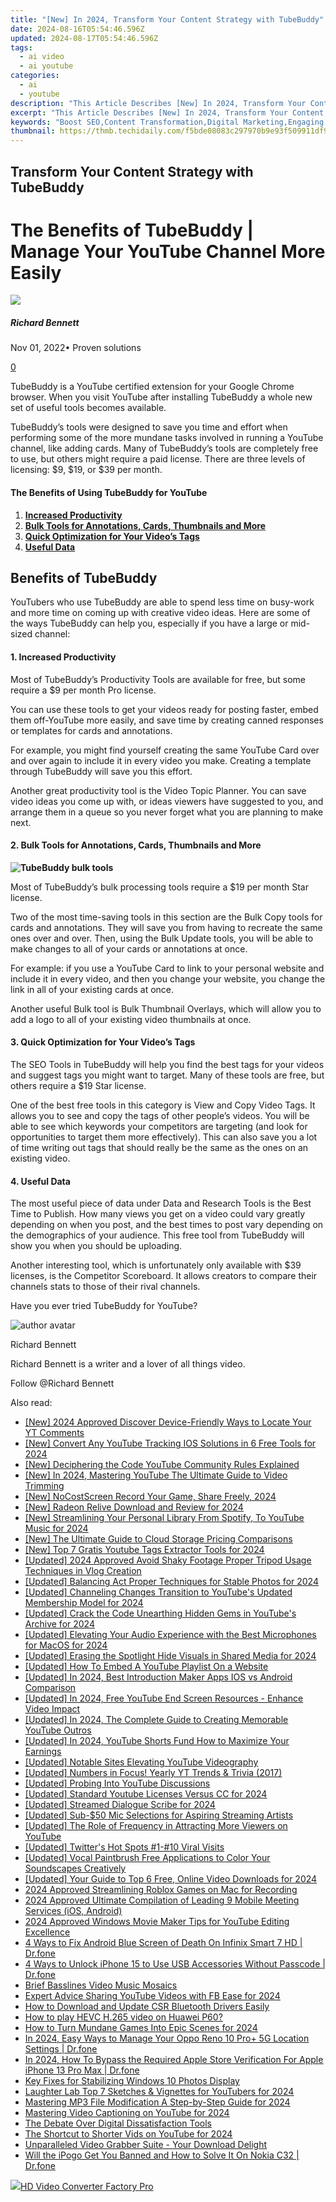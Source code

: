 ```yaml
---
title: "[New] In 2024, Transform Your Content Strategy with TubeBuddy"
date: 2024-08-16T05:54:46.596Z
updated: 2024-08-17T05:54:46.596Z
tags:
  - ai video
  - ai youtube
categories:
  - ai
  - youtube
description: "This Article Describes [New] In 2024, Transform Your Content Strategy with TubeBuddy"
excerpt: "This Article Describes [New] In 2024, Transform Your Content Strategy with TubeBuddy"
keywords: "Boost SEO,Content Transformation,Digital Marketing,Engaging Strategies,Audience Targeting,Efficient Editing,Lead Generation"
thumbnail: https://thmb.techidaily.com/f5bde08083c297970b9e93f509911df9c27588c391ed27c568746499c49e24b7.jpg
---
```


## Transform Your Content Strategy with TubeBuddy

# The Benefits of TubeBuddy | Manage Your YouTube Channel More Easily

![](https://images.wondershare.com/filmora/article-images/richard-bennett.jpg)

##### Richard Bennett

 Nov 01, 2022• Proven solutions

[0](#commentsBoxSeoTemplate)

TubeBuddy is a YouTube certified extension for your Google Chrome browser. When you visit YouTube after installing TubeBuddy a whole new set of useful tools becomes available.

TubeBuddy’s tools were designed to save you time and effort when performing some of the more mundane tasks involved in running a YouTube channel, like adding cards. Many of TubeBuddy’s tools are completely free to use, but others might require a paid license. There are three levels of licensing: $9, $19, or $39 per month.

#### The Benefits of Using TubeBuddy for YouTube

1. [**Increased Productivity**](#productivity)
2. [**Bulk Tools for Annotations, Cards, Thumbnails and More**](#bulk)
3. [**Quick Optimization for Your Video’s Tags**](#tags)
4. [**Useful Data**](#data)

## **Benefits of TubeBuddy**

YouTubers who use TubeBuddy are able to spend less time on busy-work and more time on coming up with creative video ideas. Here are some of the ways TubeBuddy can help you, especially if you have a large or mid-sized channel:

#### **1\. Increased Productivity**

Most of TubeBuddy’s Productivity Tools are available for free, but some require a $9 per month Pro license.

You can use these tools to get your videos ready for posting faster, embed them off-YouTube more easily, and save time by creating canned responses or templates for cards and annotations.

For example, you might find yourself creating the same YouTube Card over and over again to include it in every video you make. Creating a template through TubeBuddy will save you this effort.

Another great productivity tool is the Video Topic Planner. You can save video ideas you come up with, or ideas viewers have suggested to you, and arrange them in a queue so you never forget what you are planning to make next.

#### **2\. Bulk Tools for Annotations, Cards, Thumbnails and More**

**![TubeBuddy bulk tools](https://images.wondershare.com/filmora/article-images/tubebuddy-bulk-tools.jpg)**

Most of TubeBuddy’s bulk processing tools require a $19 per month Star license.

Two of the most time-saving tools in this section are the Bulk Copy tools for cards and annotations. They will save you from having to recreate the same ones over and over. Then, using the Bulk Update tools, you will be able to make changes to all of your cards or annotations at once.

For example: if you use a YouTube Card to link to your personal website and include it in every video, and then you change your website, you change the link in all of your existing cards at once.

Another useful Bulk tool is Bulk Thumbnail Overlays, which will allow you to add a logo to all of your existing video thumbnails at once.

#### **3\. Quick Optimization for Your Video’s Tags**

The SEO Tools in TubeBuddy will help you find the best tags for your videos and suggest tags you might want to target. Many of these tools are free, but others require a $19 Star license.

One of the best free tools in this category is View and Copy Video Tags. It allows you to see and copy the tags of other people’s videos. You will be able to see which keywords your competitors are targeting (and look for opportunities to target them more effectively). This can also save you a lot of time writing out tags that should really be the same as the ones on an existing video.

#### **4\. Useful Data**

The most useful piece of data under Data and Research Tools is the Best Time to Publish. How many views you get on a video could vary greatly depending on when you post, and the best times to post vary depending on the demographics of your audience. This free tool from TubeBuddy will show you when you should be uploading.

Another interesting tool, which is unfortunately only available with $39 licenses, is the Competitor Scoreboard. It allows creators to compare their channels stats to those of their rival channels.

 Have you ever tried TubeBuddy for YouTube?

![author avatar](https://images.wondershare.com/filmora/article-images/richard-bennett.jpg)

Richard Bennett

Richard Bennett is a writer and a lover of all things video.

Follow @Richard Bennett


<ins class="adsbygoogle"
     style="display:block"
     data-ad-format="autorelaxed"
     data-ad-client="ca-pub-7571918770474297"
     data-ad-slot="1223367746"></ins>



<ins class="adsbygoogle"
     style="display:block"
     data-ad-client="ca-pub-7571918770474297"
     data-ad-slot="8358498916"
     data-ad-format="auto"
     data-full-width-responsive="true"></ins>

<span class="atpl-alsoreadstyle">Also read:</span>
<div><ul>
<li><a href="https://youtube-blog.techidaily.com/024-approved-discover-device-friendly-ways-to-locate-your-yt-comments/"><u>[New] 2024 Approved  Discover Device-Friendly Ways to Locate Your YT Comments</u></a></li>
<li><a href="https://youtube-blog.techidaily.com/onvert-any-youtube-tracking-ios-solutions-in-6-free-tools-for-2024/"><u>[New] Convert Any YouTube Tracking  IOS Solutions in 6 Free Tools for 2024</u></a></li>
<li><a href="https://youtube-blog.techidaily.com/eciphering-the-code-youtube-community-rules-explained/"><u>[New] Deciphering the Code  YouTube Community Rules Explained</u></a></li>
<li><a href="https://youtube-blog.techidaily.com/n-2024-mastering-youtube-the-ultimate-guide-to-video-trimming/"><u>[New] In 2024, Mastering YouTube  The Ultimate Guide to Video Trimming</u></a></li>
<li><a href="https://remote-screen-capture.techidaily.com/new-nocostscreen-record-your-game-share-freely-2024/"><u>[New] NoCostScreen  Record Your Game, Share Freely, 2024</u></a></li>
<li><a href="https://desktop-recording.techidaily.com/new-radeon-relive-download-and-review-for-2024/"><u>[New] Radeon Relive Download and Review for 2024</u></a></li>
<li><a href="https://youtube-blog.techidaily.com/treamlining-your-personal-library-from-spotify-to-youtube-music-for-2024/"><u>[New] Streamlining Your Personal Library  From Spotify, To YouTube Music for 2024</u></a></li>
<li><a href="https://fox-boxes.techidaily.com/new-the-ultimate-guide-to-cloud-storage-pricing-comparisons/"><u>[New] The Ultimate Guide to Cloud Storage Pricing Comparisons</u></a></li>
<li><a href="https://youtube-blog.techidaily.com/op-7-gratis-youtube-tags-extractor-tools-for-2024/"><u>[New] Top 7 Gratis Youtube Tags Extractor Tools for 2024</u></a></li>
<li><a href="https://youtube-blog.techidaily.com/ed-2024-approved-avoid-shaky-footage-proper-tripod-usage-techniques-in-vlog-creation/"><u>[Updated] 2024 Approved  Avoid Shaky Footage  Proper Tripod Usage Techniques in Vlog Creation</u></a></li>
<li><a href="https://youtube-blog.techidaily.com/ed-balancing-act-proper-techniques-for-stable-photos-for-2024/"><u>[Updated] Balancing Act  Proper Techniques for Stable Photos for 2024</u></a></li>
<li><a href="https://youtube-blog.techidaily.com/ed-channeling-changes-transition-to-youtubes-updated-membership-model-for-2024/"><u>[Updated] Channeling Changes  Transition to YouTube's Updated Membership Model for 2024</u></a></li>
<li><a href="https://youtube-blog.techidaily.com/ed-crack-the-code-unearthing-hidden-gems-in-youtubes-archive-for-2024/"><u>[Updated] Crack the Code  Unearthing Hidden Gems in YouTube's Archive for 2024</u></a></li>
<li><a href="https://video-screen-grab.techidaily.com/updated-elevating-your-audio-experience-with-the-best-microphones-for-macos-for-2024/"><u>[Updated] Elevating Your Audio Experience with the Best Microphones for MacOS for 2024</u></a></li>
<li><a href="https://youtube-blog.techidaily.com/ed-erasing-the-spotlight-hide-visuals-in-shared-media-for-2024/"><u>[Updated] Erasing the Spotlight  Hide Visuals in Shared Media for 2024</u></a></li>
<li><a href="https://youtube-blog.techidaily.com/ed-how-to-embed-a-youtube-playlist-on-a-website/"><u>[Updated] How To Embed A YouTube Playlist On a Website</u></a></li>
<li><a href="https://youtube-blog.techidaily.com/ed-in-2024-best-introduction-maker-apps-ios-vs-android-comparison/"><u>[Updated] In 2024, Best Introduction Maker Apps  IOS vs Android Comparison</u></a></li>
<li><a href="https://youtube-blog.techidaily.com/ed-in-2024-free-youtube-end-screen-resources-enhance-video-impact/"><u>[Updated] In 2024, Free YouTube End Screen Resources - Enhance Video Impact</u></a></li>
<li><a href="https://youtube-blog.techidaily.com/ed-in-2024-the-complete-guide-to-creating-memorable-youtube-outros/"><u>[Updated] In 2024, The Complete Guide to Creating Memorable YouTube Outros</u></a></li>
<li><a href="https://youtube-blog.techidaily.com/ed-in-2024-youtube-shorts-fund-how-to-maximize-your-earnings/"><u>[Updated] In 2024, YouTube Shorts Fund  How to Maximize Your Earnings</u></a></li>
<li><a href="https://extra-support.techidaily.com/updated-notable-sites-elevating-youtube-videography/"><u>[Updated] Notable Sites Elevating YouTube Videography</u></a></li>
<li><a href="https://facebook-video-footage.techidaily.com/updated-numbers-in-focus-yearly-yt-trends-and-trivia-2017/"><u>[Updated] Numbers in Focus! Yearly YT Trends & Trivia (2017)</u></a></li>
<li><a href="https://facebook-video-footage.techidaily.com/updated-probing-into-youtube-discussions/"><u>[Updated] Probing Into YouTube Discussions</u></a></li>
<li><a href="https://youtube-blog.techidaily.com/ed-standard-youtube-licenses-versus-cc-for-2024/"><u>[Updated] Standard Youtube Licenses Versus CC for 2024</u></a></li>
<li><a href="https://youtube-blog.techidaily.com/ed-streamed-dialogue-scribe-for-2024/"><u>[Updated] Streamed Dialogue Scribe for 2024</u></a></li>
<li><a href="https://youtube-blog.techidaily.com/ed-sub-50-mic-selections-for-aspiring-streaming-artists/"><u>[Updated] Sub-$50 Mic Selections for Aspiring Streaming Artists</u></a></li>
<li><a href="https://youtube-blog.techidaily.com/ed-the-role-of-frequency-in-attracting-more-viewers-on-youtube/"><u>[Updated] The Role of Frequency in Attracting More Viewers on YouTube</u></a></li>
<li><a href="https://twitter-videos.techidaily.com/updated-twitters-hot-spots-1-10-viral-visits/"><u>[Updated] Twitter's Hot Spots  #1-#10 Viral Visits</u></a></li>
<li><a href="https://vp-tips.techidaily.com/updated-vocal-paintbrush-free-applications-to-color-your-soundscapes-creatively/"><u>[Updated] Vocal Paintbrush  Free Applications to Color Your Soundscapes Creatively</u></a></li>
<li><a href="https://youtube-blog.techidaily.com/ed-your-guide-to-top-6-free-online-video-downloads-for-2024/"><u>[Updated] Your Guide to Top 6 Free, Online Video Downloads for 2024</u></a></li>
<li><a href="https://screen-activity-recording.techidaily.com/2024-approved-streamlining-roblox-games-on-mac-for-recording/"><u>2024 Approved  Streamlining Roblox Games on Mac for Recording</u></a></li>
<li><a href="https://screen-capture.techidaily.com/2024-approved-ultimate-compilation-of-leading-9-mobile-meeting-services-ios-android/"><u>2024 Approved  Ultimate Compilation of Leading 9 Mobile Meeting Services (iOS, Android)</u></a></li>
<li><a href="https://youtube-blog.techidaily.com/approved-windows-movie-maker-tips-for-youtube-editing-excellence/"><u>2024 Approved  Windows Movie Maker Tips for YouTube Editing Excellence</u></a></li>
<li><a href="https://howto.techidaily.com/4-ways-to-fix-android-blue-screen-of-death-on-infinix-smart-7-hd-drfone-by-drfone-fix-android-problems-fix-android-problems/"><u>4 Ways to Fix Android Blue Screen of Death On Infinix Smart 7 HD | Dr.fone</u></a></li>
<li><a href="https://iphone-unlock.techidaily.com/4-ways-to-unlock-iphone-15-to-use-usb-accessories-without-passcode-drfone-by-drfone-ios/"><u>4 Ways to Unlock iPhone 15 to Use USB Accessories Without Passcode | Dr.fone</u></a></li>
<li><a href="https://youtube-blog.techidaily.com/-basslines-video-music-mosaics/"><u>Brief Basslines  Video Music Mosaics</u></a></li>
<li><a href="https://youtube-blog.techidaily.com/t-advice-sharing-youtube-videos-with-fb-ease-for-2024/"><u>Expert Advice  Sharing YouTube Videos with FB Ease for 2024</u></a></li>
<li><a href="https://driver-download.techidaily.com/how-to-download-and-update-csr-bluetooth-drivers-easily/"><u>How to Download and Update CSR Bluetooth Drivers Easily</u></a></li>
<li><a href="https://blog-min.techidaily.com/how-to-play-hevc-h-265-video-on-huawei-p60-by-aiseesoft-video-converter-play-hevc-video-on-android/"><u>How to play HEVC H.265 video on Huawei P60?</u></a></li>
<li><a href="https://youtube-blog.techidaily.com/o-turn-mundane-games-into-epic-scenes-for-2024/"><u>How to Turn Mundane Games Into Epic Scenes for 2024</u></a></li>
<li><a href="https://android-location.techidaily.com/in-2024-easy-ways-to-manage-your-oppo-reno-10-proplus-5g-location-settings-drfone-by-drfone-virtual/"><u>In 2024, Easy Ways to Manage Your Oppo Reno 10 Pro+ 5G Location Settings | Dr.fone</u></a></li>
<li><a href="https://iphone-unlock.techidaily.com/in-2024-how-to-bypass-the-required-apple-store-verification-for-apple-iphone-13-pro-max-drfone-by-drfone-ios/"><u>In 2024, How To Bypass the Required Apple Store Verification For Apple iPhone 13 Pro Max | Dr.fone</u></a></li>
<li><a href="https://extra-hints.techidaily.com/key-fixes-for-stabilizing-windows-10-photos-display/"><u>Key Fixes for Stabilizing Windows 10 Photos Display</u></a></li>
<li><a href="https://youtube-blog.techidaily.com/ter-lab-top-7-sketches-and-vignettes-for-youtubers-for-2024/"><u>Laughter Lab  Top 7 Sketches & Vignettes for YouTubers for 2024</u></a></li>
<li><a href="https://voice-adjusting.techidaily.com/mastering-mp3-file-modification-a-step-by-step-guide-for-2024/"><u>Mastering MP3 File Modification A Step-by-Step Guide for 2024</u></a></li>
<li><a href="https://youtube-blog.techidaily.com/ring-video-captioning-on-youtube-for-2024/"><u>Mastering Video Captioning on YouTube for 2024</u></a></li>
<li><a href="https://facebook.techidaily.com/the-debate-over-digital-dissatisfaction-tools/"><u>The Debate Over Digital Dissatisfaction Tools</u></a></li>
<li><a href="https://youtube-blog.techidaily.com/hortcut-to-shorter-vids-on-youtube-for-2024/"><u>The Shortcut to Shorter Vids on YouTube for 2024</u></a></li>
<li><a href="https://youtube-blog.techidaily.com/alleled-video-grabber-suite-your-download-delight/"><u>Unparalleled Video Grabber Suite - Your Download Delight</u></a></li>
<li><a href="https://fake-location.techidaily.com/will-the-ipogo-get-you-banned-and-how-to-solve-it-on-nokia-c32-drfone-by-drfone-virtual-android/"><u>Will the iPogo Get You Banned and How to Solve It On Nokia C32 | Dr.fone</u></a></li>
</ul></div>

<!-- affiliate ads begin -->
<a href="https://secure.2checkout.com/order/checkout.php?PRODS=4537546&QTY=1&AFFILIATE=108875&CART=1"><img src="https://secure.avangate.com/images/merchant/4b0a0290ad7df100b77e86839989a75e/products/7_copy_2_2_hdpro.png" border="0">HD Video Converter Factory Pro</a>
<!-- affiliate ads end -->